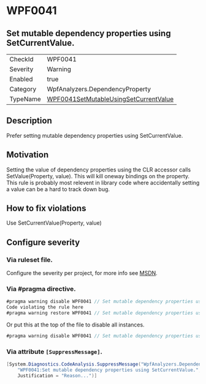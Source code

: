 # WPF0041
## Set mutable dependency properties using SetCurrentValue.

<!-- start generated table -->
<table>
<tr>
  <td>CheckId</td>
  <td>WPF0041</td>
</tr>
<tr>
  <td>Severity</td>
  <td>Warning</td>
</tr>
<tr>
  <td>Enabled</td>
  <td>true</td>
</tr>
<tr>
  <td>Category</td>
  <td>WpfAnalyzers.DependencyProperty</td>
</tr>
<tr>
  <td>TypeName</td>
  <td><a href="https://github.com/DotNetAnalyzers/WpfAnalyzers/blob/master/WpfAnalyzers.Analyzers/WPF0041SetMutableUsingSetCurrentValue.cs">WPF0041SetMutableUsingSetCurrentValue</a></td>
</tr>
</table>
<!-- end generated table -->

## Description

Prefer setting mutable dependency properties using SetCurrentValue.

## Motivation

Setting the value of dependency properties using the CLR accessor calls SetValue(Property, value). This will kill oneway bindings on the property.
This rule is probably most relevent in library code where accidentally setting a value can be a hard to track down bug.

## How to fix violations

Use SetCurrentValue(Property, value)

<!-- start generated config severity -->
## Configure severity

### Via ruleset file.

Configure the severity per project, for more info see [MSDN](https://msdn.microsoft.com/en-us/library/dd264949.aspx).

### Via #pragma directive.
```C#
#pragma warning disable WPF0041 // Set mutable dependency properties using SetCurrentValue.
Code violating the rule here
#pragma warning restore WPF0041 // Set mutable dependency properties using SetCurrentValue.
```

Or put this at the top of the file to disable all instances.
```C#
#pragma warning disable WPF0041 // Set mutable dependency properties using SetCurrentValue.
```

### Via attribute `[SuppressMessage]`.

```C#
[System.Diagnostics.CodeAnalysis.SuppressMessage("WpfAnalyzers.DependencyProperty", 
    "WPF0041:Set mutable dependency properties using SetCurrentValue.", 
    Justification = "Reason...")]
```
<!-- end generated config severity -->